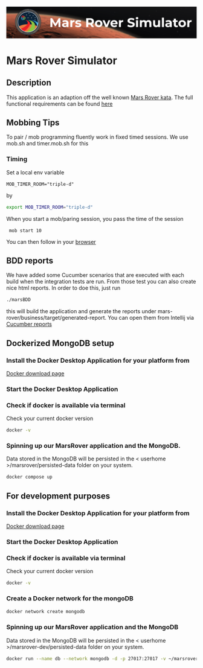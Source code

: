 <p align="center">
<img alt="banner image" src="https://raw.githubusercontent.com/MrFranksJr/MrFranksJr/main/assets/mars-rover/banner.png">
</p>

# Mars Rover Simulator
## Description

This application is an adaption off the well known [Mars Rover kata](https://kata-log.rocks/mars-rover-kata). The full functional requirements can be found [here](documentation/REQUIREMENTS.md)

## Mobbing Tips

To pair / mob programming fluently work in fixed timed sessions.
We use mob.sh and timer.mob.sh for this

### Timing
Set a local env variable

```
MOB_TIMER_ROOM="triple-d"
```
by
```bash
export MOB_TIMER_ROOM="triple-d"
```

When you start a mob/paring session, you pass the time of the session

```
 mob start 10
```

You can then follow in your [browser](https://timer.mob.sh/triple-d#)

## BDD reports

We have added some Cucumber scenarios that are executed with each build when the integration tests are run. From those test you can also create nice html reports. In order to doe this, just run 

```bash
./marsBDD
```

this will build the application and generate the reports under mars-rover/business/target/generated-report.
You can open them from Intellij via [Cucumber reports](http://localhost:63342/mars-rover/business/target/generated-report/index.html)



## Dockerized MongoDB setup

### Install the Docker Desktop Application for your platform from
[Docker download page](https://www.docker.com/get-started/)

### Start the Docker Desktop Application

### Check if docker is available via terminal
Check your current docker version
```bash
docker -v
```
### Spinning up our MarsRover application and the MongoDB.
Data stored in the MongoDB will be persisted in the < userhome >/marsrover/persisted-data folder on your system.
```bash
docker compose up
```

## For development purposes

### Install the Docker Desktop Application for your platform from
[Docker download page](https://www.docker.com/get-started/)

### Start the Docker Desktop Application

### Check if docker is available via terminal
Check your current docker version
```bash
docker -v
```

### Create a Docker network for the mongoDB

```bash
docker network create mongodb
```

### Spinning up our MarsRover application and the MongoDB
Data stored in the MongoDB will be persisted in the < userhome >/marsrover-dev/persisted-data folder on your system.
```bash
docker run --name db --network mongodb -d -p 27017:27017 -v ~/marsrover-dev/persistant-data:/data/db mongodb/mongodb-community-server:6.0-ubi8
```
